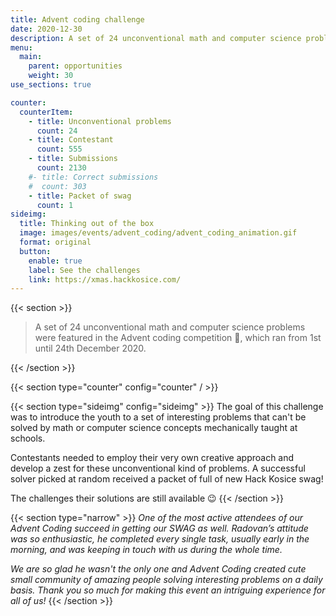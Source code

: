 ```yaml
---
title: Advent coding challenge
date: 2020-12-30
description: A set of 24 unconventional math and computer science problems were featured in the Advent coding competition, which ran from 1st until 24th December 2020.
menu:
  main:
    parent: opportunities
    weight: 30
use_sections: true

counter:
  counterItem:
    - title: Unconventional problems
      count: 24
    - title: Contestant
      count: 555
    - title: Submissions
      count: 2130
    #- title: Correct submissions
    #  count: 303
    - title: Packet of swag
      count: 1
sideimg:
  title: Thinking out of the box
  image: images/events/advent_coding/advent_coding_animation.gif
  format: original
  button:
    enable: true
    label: See the challenges
    link: https://xmas.hackkosice.com/
---
```


{{< section >}}
<blockquote class="blockquote">

A set of 24 unconventional math and computer science problems were featured in the Advent coding competition 🎄, which ran from 1st until 24th December 2020.

</blockquote>
{{< /section >}}

{{< section type="counter" config="counter" / >}}

{{< section type="sideimg" config="sideimg" >}}
The goal of this challenge was to introduce the youth to a set of interesting problems that can't be solved by math or computer science concepts mechanically taught at schools.

Contestants needed to employ their very own creative approach and develop a zest for these unconventional kind of problems. A successful solver picked at random received a packet of full of new Hack Kosice swag!
        
The challenges their solutions are still available 😉
{{< /section >}}

{{< section type="narrow" >}}
*One of the most active attendees of our Advent Coding succeed in getting our SWAG as well. Radovan’s attitude was so enthusiastic, he completed every single task, usually early in the morning, and was keeping in touch with us during the whole time.*

*We are so glad he wasn't the only one and Advent Coding created cute small community of amazing people solving interesting problems on a daily basis. Thank you so much for making this event an intriguing experience for all of us!*
{{< /section >}}
